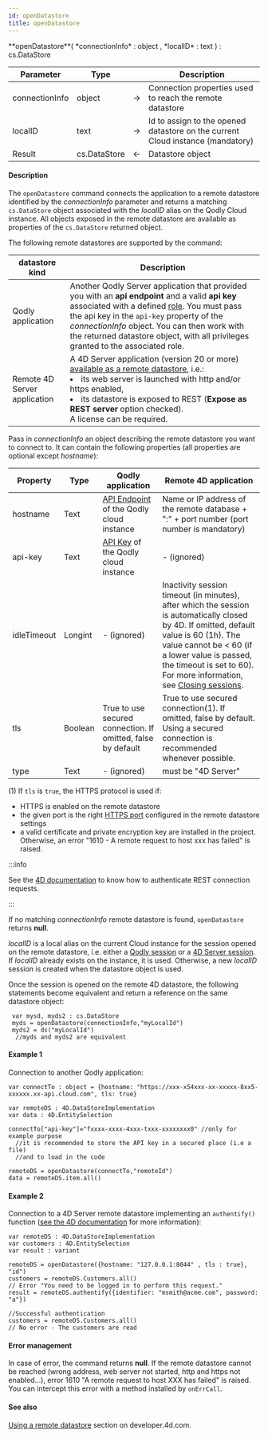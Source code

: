 ```yaml
---
id: openDatastore
title: openDatastore
---
```


<!-- REF #_command_.openDatastore.Syntax -->**openDatastore**( *connectionInfo* : object , *localID* : text ) : cs.DataStore <!-- END REF -->


<!-- REF #_command_.openDatastore.Params -->
|Parameter|Type||Description|
|---|---|---|---|
|connectionInfo|object|&#8594;|Connection properties used to reach the remote datastore|
|localID |text|&#8594;|Id to assign to the opened datastore on the current Cloud instance (mandatory)|
|Result |cs.DataStore|&#8592;|Datastore object|<!-- END REF -->

#### Description

The `openDatastore` command <!-- REF #_command_.openDatastore.Summary -->connects the application to a remote datastore identified by the *connectionInfo* parameter<!-- END REF --> and returns a matching `cs.DataStore` object associated with the *localID* alias on the Qodly Cloud instance. All objects exposed in the remote datastore are available as properties of the `cs.DataStore` returned object.

The following remote datastores are supported by the command:

|datastore kind|Description|
|---|---|
|Qodly application|Another Qodly Server application that provided you with an **api endpoint** and a valid **api key** associated with a defined [role](../../4DQodlyPro/roles/rolesPrivilegesOverview.md#roles-defining-user-profiles). You must pass the api key in the `api-key` property of the *connectionInfo* object. You can then work with the returned datastore object, with all privileges granted to the associated role.|
|Remote 4D Server application|A 4D Server application (version 20 or more) [available as a remote datastore](https://developer.4d.com/docs/REST/configuration), i.e.:<li>its web server is launched with http and/or https enabled,</li><li>its datastore is exposed to REST (**Expose as REST server** option checked).</li> A license can be required.|


Pass in *connectionInfo* an object describing the remote datastore you want to connect to. It can contain the following properties (all properties are optional except *hostname*):

|Property| Type|Qodly application|Remote 4D application|
|---|---|---|---|
|hostname|Text|[API Endpoint](../../console/apiKeys.md#api-endpoint) of the Qodly cloud instance|Name or IP address of the remote database + ":" + port number (port number is mandatory)|
|api-key|Text|[API Key](../../console/apiKeys.md#api-key) of the Qodly cloud instance|- (ignored)|
|idleTimeout|Longint|- (ignored)|Inactivity session timeout (in minutes), after which the session is automatically closed by 4D. If omitted, default value is 60 (1h). The value cannot be < 60 (if a lower value is passed, the timeout is set to 60). For more information, see [Closing sessions](https://developer.4d.com/docs/ORDA/datastores#closing-sessions).|
|tls|Boolean|True to use secured connection. If omitted, false by default|True to use secured connection(1). If omitted, false by default. Using a secured connection is recommended whenever possible.|
|type |Text |- (ignored)|must be "4D Server"|

(1) If `tls` is `true`, the HTTPS protocol is used if:

* HTTPS is enabled on the remote datastore
* the given port is the right [HTTPS port](https://developer.4d.com/docs/WebServer/webServerConfig#https-port) configured in the remote datastore settings
* a valid certificate and private encryption key are installed in the project. Otherwise, an error "1610 - A remote request to host xxx has failed" is raised.

:::info

See the [4D documentation](https://developer.4d.com/docs/REST/authUsers) to know how to authenticate REST connection requests.

:::


If no matching *connectionInfo* remote datastore is found, `openDatastore` returns **null**.


*localID* is a local alias on the current Cloud instance for the session opened on the remote datastore, i.e.  either a [Qodly session](../SessionClass.md) or a [4D Server session](https://developer.4d.com/docs/ORDA/datastores). If *localID* already exists on the instance, it is used. Otherwise, a new *localID* session is created when the datastore object is used.

Once the session is opened on the remote 4D datastore, the following statements become equivalent and return a reference on the same datastore object:

```qs
 var mysd, myds2 : cs.DataStore
 myds = openDatastore(connectionInfo,"myLocalId")
 myds2 = ds("myLocalId")
  //myds and myds2 are equivalent
```

#### Example 1  

Connection to another Qodly application:

```qs
var connectTo : object = {hostname: "https://xxx-x54xxx-xx-xxxxx-8xx5-xxxxxx.xx-api.cloud.com", tls: true}

var remoteDS : 4D.DataStoreImplementation
var data : 4D.EntitySelection

connectTo["api-key"]="fxxxx-xxxx-4xxx-txxx-xxxxxxxx0" //only for example purpose  
  //it is recommended to store the API key in a secured place (i.e a file)
  //and to load in the code

remoteDS = openDatastore(connectTo,"remoteId") 
data = remoteDS.item.all()
```


#### Example 2

Connection to a 4D Server remote datastore implementing an `authentify()` function ([see the 4D documentation](https://developer.4d.com/docs/REST/authUsers) for more information):

```qs
var remoteDS : 4D.DataStoreImplementation
var customers : 4D.EntitySelection
var result : variant

remoteDS = openDatastore({hostname: "127.0.0.1:8044" , tls : true}, "id")
customers = remoteDS.Customers.all() 
// Error "You need to be logged in to perform this request."
result = remoteDS.authentify({identifier: "msmith@acme.com", password: "a"}) 

//Successful authentication
customers = remoteDS.Customers.all()
// No error - The customers are read
```


#### Error management  

In case of error, the command returns **null**. If the remote datastore cannot be reached (wrong address, web server not started, http and https not enabled...), error 1610 "A remote request to host XXX has failed" is raised. You can intercept this error with a method installed by `onErrCall`.


#### See also

[Using a remote datastore](https://developer.4d.com/docs/ORDA/datastores) section on developer.4d.com.
